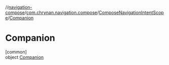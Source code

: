 //[navigation-compose](../../../../index.md)/[com.chrynan.navigation.compose](../../index.md)/[ComposeNavigationIntentScope](../index.md)/[Companion](index.md)

# Companion

[common]\
object [Companion](index.md)
